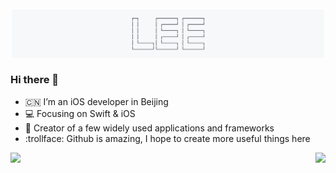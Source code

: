 <img align="center" src="https://github.com/lixiang1994/lixiang1994/blob/master/Resources/logo.png"/>

### Hi there 👋

- :cn: I’m an iOS developer in Beijing 
- :computer: Focusing on Swift & iOS
- :hammer: Creator of a few widely used applications and frameworks
- :trollface: Github is amazing, I hope to create more useful things here

<img align="right" src="https://github-readme-stats.vercel.app/api/top-langs/?username=lixiang1994&langs_count=2"/>
<img align="left" src="https://github-readme-stats.vercel.app/api?username=lixiang1994&show_icons=true&icon_color=0366d6&text_color=718096&bg_color=ffffff&hide_title=true"/>


<!--
**lixiang1994/lixiang1994** is a ✨ _special_ ✨ repository because its `README.md` (this file) appears on your GitHub profile.

Here are some ideas to get you started:

- 🔭 I’m currently working on ...
- 🌱 I’m currently learning ...
- 👯 I’m looking to collaborate on ...
- 🤔 I’m looking for help with ...
- 💬 Ask me about ...
- 📫 How to reach me: ...
- 😄 Pronouns: ...
- ⚡ Fun fact: ...


```
                                           ┌─┐      ┌───────┐ ┌───────┐
                                           │ │      │ ┌─────┘ │ ┌─────┘
                                           │ │      │ └─────┐ │ └─────┐
                                           │ │      │ ┌─────┘ │ ┌─────┘
                                           │ └─────┐│ └─────┐ │ └─────┐
                                           └───────┘└───────┘ └───────┘
```

-->
